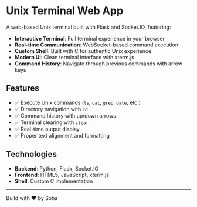 # Unix Terminal Web App

A web-based Unix terminal built with Flask and Socket.IO, featuring:

- **Interactive Terminal**: Full terminal experience in your browser
- **Real-time Communication**: WebSocket-based command execution
- **Custom Shell**: Built with C for authentic Unix experience
- **Modern UI**: Clean terminal interface with xterm.js
- **Command History**: Navigate through previous commands with arrow keys

## Features

- ✅ Execute Unix commands (`ls`, `cat`, `grep`, `date`, etc.)
- ✅ Directory navigation with `cd`
- ✅ Command history with up/down arrows
- ✅ Terminal clearing with `clear`
- ✅ Real-time output display
- ✅ Proper text alignment and formatting

## Technologies

- **Backend**: Python, Flask, Socket.IO
- **Frontend**: HTML5, JavaScript, xterm.js
- **Shell**: Custom C implementation

---
Build with ❤️ by Soha
